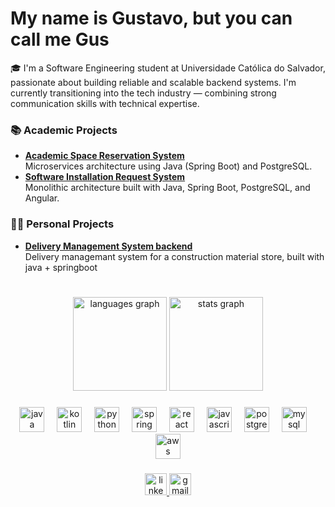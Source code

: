 # My name is Gustavo, but you can call me Gus
🎓 I'm a Software Engineering student at Universidade Católica do Salvador, passionate about building reliable and scalable backend systems. I'm currently transitioning into the tech industry — combining strong communication skills with technical expertise.
<br />
### 📚 Academic Projects
- **[Academic Space Reservation System](https://github.com/GustavoCruzzz/scea_microservices_architecture)**  
  Microservices architecture using Java (Spring Boot) and PostgreSQL.
- **[Software Installation Request System](https://github.com/GustavoCruzzz/SolicitacaoAppBackEnd)**  
  Monolithic architecture built with Java, Spring Boot, PostgreSQL, and Angular.


### 👨‍💻 Personal Projects
- **[Delivery Management System backend](https://github.com/GustavoCruzzz/DelAgendaBackEnd)**  
  Delivery managemant system for a construction material store, built with java + springboot
<br /><br />


###

<!-- Gráficos lado a lado centralizados -->
<div align="center">
  <img src="https://github-readme-stats.vercel.app/api/top-langs?username=GustavoCruzzz&locale=en&hide_title=false&layout=compact&card_width=320&langs_count=5&theme=dracula&hide_border=false" height="150" alt="languages graph" />
  
  <img src="https://github-readme-stats.vercel.app/api?username=GustavoCruzzz&hide_title=false&hide_rank=false&show_icons=true&include_all_commits=true&count_private=true&disable_animations=false&theme=dracula&locale=en&hide_border=false" height="150" alt="stats graph" />
</div>

###

<!-- Tecnologias centralizadas -->
<div align="center">
  <img src="https://cdn.jsdelivr.net/gh/devicons/devicon/icons/java/java-original.svg" height="40" alt="java logo" />
  <img width="12" />
  <img src="https://cdn.jsdelivr.net/gh/devicons/devicon/icons/kotlin/kotlin-original.svg" height="40" alt="kotlin logo" />
  <img width="12" />
  <img src="https://cdn.jsdelivr.net/gh/devicons/devicon/icons/python/python-original.svg" height="40" alt="python logo" />
  <img width="12" />
  <img src="https://cdn.jsdelivr.net/gh/devicons/devicon/icons/spring/spring-original.svg" height="40" alt="spring logo" />
  <img width="12" />
  <img src="https://cdn.jsdelivr.net/gh/devicons/devicon/icons/react/react-original.svg" height="40" alt="react logo" />
  <img width="12" />
  <img src="https://cdn.jsdelivr.net/gh/devicons/devicon/icons/javascript/javascript-original.svg" height="40" alt="javascript logo" />
  <img width="12" />
  <img src="https://cdn.jsdelivr.net/gh/devicons/devicon/icons/postgresql/postgresql-original.svg" height="40" alt="postgresql logo" />
  <img width="12" />
  <img src="https://cdn.jsdelivr.net/gh/devicons/devicon/icons/mysql/mysql-original.svg" height="40" alt="mysql logo" />
  <img width="12" />
  <img src="https://cdn.jsdelivr.net/gh/devicons/devicon/icons/amazonwebservices/amazonwebservices-line-wordmark.svg" height="40" alt="aws logo" />
</div>

###

<!-- Redes sociais centralizadas -->
<div align="center">

   <a href="https://www.linkedin.com/in/gustavocruzdev/" target="_blank">
    <img src="https://raw.githubusercontent.com/maurodesouza/profile-readme-generator/master/src/assets/icons/social/linkedin/default.svg" height="35" alt="linkedin logo" />
  </a>
  
  <a href="mailto:gustavocruz.profissional@gmail.com" target="_blank">
    <img src="https://img.shields.io/static/v1?message=Gmail&logo=gmail&label=&color=D14836&logoColor=white&labelColor=&style=for-the-badge" height="35" alt="gmail logo" />
  </a>
  
</div>

###

###
<br clear="both">
